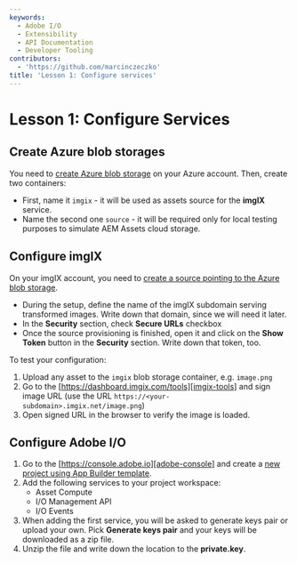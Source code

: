 ```yaml
---
keywords:
  - Adobe I/O
  - Extensibility
  - API Documentation
  - Developer Tooling
contributors:
  - 'https://github.com/marcinczeczko'
title: 'Lesson 1: Configure services'
---
```


# Lesson 1: Configure Services

## Create Azure blob storages

You need to [create Azure blob storage][create-azure-blob] on your Azure account. Then, create two containers:

- First, name it `imgix` - it will be used as assets source for the **imgIX** service.
- Name the second one `source` - it will be required only for local testing purposes to simulate AEM Assets cloud storage.

## Configure imgIX

On your imgIX account, you need to [create a source pointing to the Azure blob storage][imgix-create-azure-source].

- During the setup, define the name of the imgIX subdomain serving transformed images. Write down that domain, since we
  will need it later.
- In the **Security** section, check **Secure URLs** checkbox
- Once the source provisioning is finished, open it and click on the **Show Token** button in the **Security** section. Write down that token, too.

To test your configuration:

1. Upload any asset to the `imgix` blob storage container, e.g. `image.png`
2. Go to the [https://dashboard.imgix.com/tools][imgix-tools] and sign image URL (use the URL
   `https://<your-subdomain>.imgix.net/image.png`)
3. Open signed URL in the browser to verify the image is loaded.

## Configure Adobe I/O

1. Go to the [https://console.adobe.io][adobe-console] and create a [new project using App Builder template][adobe-console-firefly-template].
2. Add the following services to your project workspace:
   - Asset Compute
   - I/O Management API
   - I/O Events
3. When adding the first service, you will be asked to generate keys pair or upload your own. Pick **Generate keys
   pair** and your keys will be downloaded as a zip file.
4. Unzip the file and write down the location to the **private.key**.

[create-azure-blob]: https://docs.microsoft.com/en-us/azure/storage/blobs/storage-quickstart-blobs-portal 'Create storage account and container'
[imgix-create-azure-source]: https://docs.imgix.com/setup/creating-sources/microsoft-azure 'Setting up your Microsoft Azure Source'
[imgix-tools]: https://dashboard.imgix.com/tools
[adobe-console]: https://console.adobe.io 'Adobe IO Console'
[adobe-console-firefly-template]: ../../getting_started/first_app.md#2-creating-a-new-project-on-developer-console 'Creating new project on Adobe developer console'
